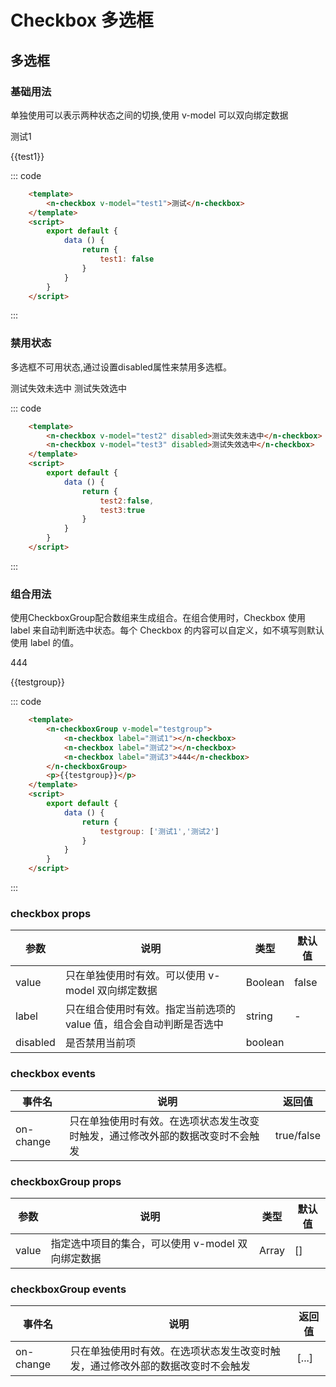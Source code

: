 # Checkbox 多选框
多选框
-----
### 基础用法
单独使用可以表示两种状态之间的切换,使用 v-model 可以双向绑定数据

<div>
    <n-checkbox v-model="test1"  @on-change="change">测试1</n-checkbox>
    <p>{{test1}}</p>

::: code
```html
    <template>
        <n-checkbox v-model="test1">测试</n-checkbox>
    </template>
    <script>
        export default {
            data () {
                return {
                    test1: false
                }
            }
        }
    </script>
```
:::
</div>

### 禁用状态
多选框不可用状态,通过设置disabled属性来禁用多选框。

<div>
    <n-checkbox v-model="test2" disabled>测试失效未选中</n-checkbox>
    <n-checkbox v-model="test3" disabled>测试失效选中</n-checkbox>
    
::: code
```html
    <template>
        <n-checkbox v-model="test2" disabled>测试失效未选中</n-checkbox>
        <n-checkbox v-model="test3" disabled>测试失效选中</n-checkbox>
    </template>
    <script>
        export default {
            data () {
                return {
                    test2:false,
                    test3:true
                }
            }
        }
    </script>
```
:::
</div>

### 组合用法
使用CheckboxGroup配合数组来生成组合。在组合使用时，Checkbox 使用 label 来自动判断选中状态。每个 Checkbox 的内容可以自定义，如不填写则默认使用 label 的值。

<div>
    <n-checkboxGroup v-model="testgroup"   @on-change="changeGroup">
        <n-checkbox label="测试1"></n-checkbox>
        <n-checkbox label="测试2"></n-checkbox>
        <n-checkbox label="测试3">444</n-checkbox>
    </n-checkboxGroup>
    <p>{{testgroup}}</p>
    
::: code
```html
    <template>
        <n-checkboxGroup v-model="testgroup">
            <n-checkbox label="测试1"></n-checkbox>
            <n-checkbox label="测试2"></n-checkbox>
            <n-checkbox label="测试3">444</n-checkbox>
        </n-checkboxGroup>
        <p>{{testgroup}}</p>
    </template>
    <script>
        export default {
            data () {
                return {
                    testgroup: ['测试1','测试2']
                }
            }
        }
    </script>
```
:::
</div>



<script>
    export default {
        data () {
            return {
                test1:false,
                test2:false,
                test3:true,
                testgroup: ['测试1','测试2']
            }
        },
        methods: {
            change(data){
                console.log('change',data)
            },
            changeGroup(data){
                console.log('change',data)
            }
        }
    }
</script>


### checkbox props
| 参数      | 说明    | 类型       | 默认值   |
|---------- |-------- |---------- |-------- |
| value     | 只在单独使用时有效。可以使用 v-model 双向绑定数据   | Boolean    |    false   |
| label     | 只在组合使用时有效。指定当前选项的 value 值，组合会自动判断是否选中   | string    |   -  |
| disabled     | 是否禁用当前项   | boolean    |    |     false  |

### checkbox events
| 事件名	      | 说明	    | 返回值 |
|---------- |-------- |---------- |
| on-change     | 只在单独使用时有效。在选项状态发生改变时触发，通过修改外部的数据改变时不会触发 |	true/false  |


### checkboxGroup props
| 参数      | 说明    | 类型       | 默认值   |
|---------- |-------- |---------- |-------- |
| value     | 指定选中项目的集合，可以使用 v-model 双向绑定数据  | Array    |    []   |

### checkboxGroup events
| 事件名	      | 说明	    | 返回值 |
|---------- |-------- |---------- |
| on-change     | 只在单独使用时有效。在选项状态发生改变时触发，通过修改外部的数据改变时不会触发 |	[...]  |
